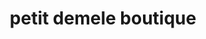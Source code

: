 ---
title: "petit demele boutique"
url: /ruelle-patience/petit-demele-boutique/
shop: Lebensmittel
---
